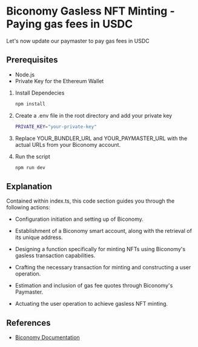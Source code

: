 
# Biconomy Gasless NFT Minting - Paying gas fees in USDC

Let's now update our paymaster to pay gas fees in USDC

## Prerequisites

- Node.js 
- Private Key for the Ethereum Wallet


   
1. Install Dependecies
   ```bash
   npm install
   ```
2. Create a .env file in the root directory and add your private key
   ```bash
   PRIVATE_KEY="your-private-key"
   ```
3. Replace YOUR_BUNDLER_URL and YOUR_PAYMASTER_URL with the actual URLs from your Biconomy account.

4. Run the script
    ```bash
   npm run dev 
   ``` 

## Explanation
Contained within index.ts, this code section guides you through the following actions:

* Configuration initiation and setting up of Biconomy.

* Establishment of a Biconomy smart account, along with the retrieval of its unique address.

* Designing a function specifically for minting NFTs using Biconomy's gasless transaction capabilities.

* Crafting the necessary transaction for minting and constructing a user operation.

* Estimation and inclusion of gas fee quotes through Biconomy's Paymaster.

* Actuating the user operation to achieve gasless NFT minting.

## References

- [Biconomy Documentation](https://docs.biconomy.io/)


